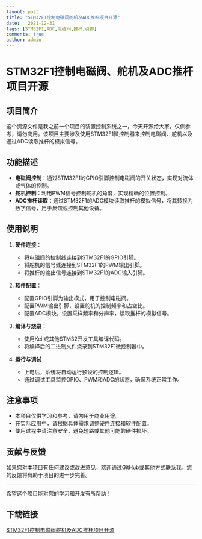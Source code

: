 ```yaml
---
layout: post
title: "STM32F1控制电磁阀舵机及ADC推杆项目开源"
date:   2021-12-31
tags: [STM32F1,ADC,电磁阀,推杆,引脚]
comments: true
author: admin
---
```

# STM32F1控制电磁阀、舵机及ADC推杆项目开源

## 项目简介

这个资源文件是我之前一个项目的装置控制系统之一，今天开源给大家，仅供参考，请勿商用。该项目主要涉及使用STM32F1微控制器来控制电磁阀、舵机以及通过ADC读取推杆的模拟信号。

## 功能描述

- **电磁阀控制**：通过STM32F1的GPIO引脚控制电磁阀的开关状态，实现对流体或气体的控制。
- **舵机控制**：利用PWM信号控制舵机的角度，实现精确的位置控制。
- **ADC推杆读取**：通过STM32F1的ADC模块读取推杆的模拟信号，将其转换为数字信号，用于反馈或控制其他设备。

## 使用说明

1. **硬件连接**：
   - 将电磁阀的控制线连接到STM32F1的GPIO引脚。
   - 将舵机的信号线连接到STM32F1的PWM输出引脚。
   - 将推杆的输出信号连接到STM32F1的ADC输入引脚。

2. **软件配置**：
   - 配置GPIO引脚为输出模式，用于控制电磁阀。
   - 配置PWM输出引脚，设置舵机的控制频率和占空比。
   - 配置ADC模块，设置采样频率和分辨率，读取推杆的模拟信号。

3. **编译与烧录**：
   - 使用Keil或其他STM32开发工具编译代码。
   - 将编译后的二进制文件烧录到STM32F1微控制器中。

4. **运行与调试**：
   - 上电后，系统将自动运行预设的控制逻辑。
   - 通过调试工具监控GPIO、PWM和ADC的状态，确保系统正常工作。

## 注意事项

- 本项目仅供学习和参考，请勿用于商业用途。
- 在实际应用中，请根据具体需求调整硬件连接和软件配置。
- 使用过程中请注意安全，避免短路或其他可能的硬件损坏。

## 贡献与反馈

如果您对本项目有任何建议或改进意见，欢迎通过GitHub或其他方式联系我。您的反馈将有助于项目的进一步完善。

---

希望这个项目能对您的学习和开发有所帮助！

## 下载链接

[STM32F1控制电磁阀舵机及ADC推杆项目开源](https://pan.quark.cn/s/cfae4474c62d)